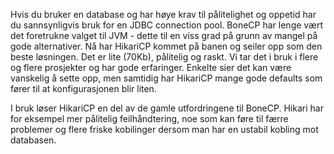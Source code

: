 Hvis du bruker en database og har høye krav til pålitelighet og oppetid har du sannsynligvis bruk for en JDBC connection pool. BoneCP har lenge vært det foretrukne valget til JVM - dette til en viss grad på grunn av mangel på gode alternativer. Nå har HikariCP kommet på banen og seiler opp som den beste løsningen. Det er lite (70Kb), pålitelig og raskt. Vi tar det i bruk i flere og flere prosjekter og har gode erfaringer. Enkelte sier det kan være vanskelig å sette opp, men samtidig har HikariCP mange gode defaults som fører til at konfigurasjonen blir liten. 

I bruk løser HikariCP en del av de gamle utfordringene til BoneCP. Hikari har for eksempel mer pålitelig feilhåndtering, noe som kan føre til færre problemer og flere friske kobilinger dersom man har en ustabil kobling mot databasen.